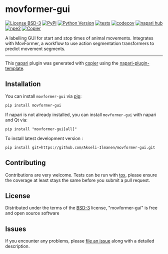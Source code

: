 # movformer-gui

[![License BSD-3](https://img.shields.io/pypi/l/movformer-gui.svg?color=green)](https://github.com/Akseli-Ilmanen/movformer-gui/raw/main/LICENSE)
[![PyPI](https://img.shields.io/pypi/v/movformer-gui.svg?color=green)](https://pypi.org/project/movformer-gui)
[![Python Version](https://img.shields.io/pypi/pyversions/movformer-gui.svg?color=green)](https://python.org)
[![tests](https://github.com/Akseli-Ilmanen/movformer-gui/workflows/tests/badge.svg)](https://github.com/Akseli-Ilmanen/movformer-gui/actions)
[![codecov](https://codecov.io/gh/Akseli-Ilmanen/movformer-gui/branch/main/graph/badge.svg)](https://codecov.io/gh/Akseli-Ilmanen/movformer-gui)
[![napari hub](https://img.shields.io/endpoint?url=https://api.napari-hub.org/shields/movformer-gui)](https://napari-hub.org/plugins/movformer-gui)
[![npe2](https://img.shields.io/badge/plugin-npe2-blue?link=https://napari.org/stable/plugins/index.html)](https://napari.org/stable/plugins/index.html)
[![Copier](https://img.shields.io/endpoint?url=https://raw.githubusercontent.com/copier-org/copier/master/img/badge/badge-grayscale-inverted-border-purple.json)](https://github.com/copier-org/copier)

A labelling GUI for start and stop times of animal movements. Integrates with MovFormer, a workflow to use action segmentation transformers to predict movement segments.

----------------------------------

This [napari] plugin was generated with [copier] using the [napari-plugin-template].

<!--
Don't miss the full getting started guide to set up your new package:
https://github.com/napari/napari-plugin-template#getting-started

and review the napari docs for plugin developers:
https://napari.org/stable/plugins/index.html
-->

## Installation

You can install `movformer-gui` via [pip]:

```
pip install movformer-gui
```

If napari is not already installed, you can install `movformer-gui` with napari and Qt via:

```
pip install "movformer-gui[all]"
```


To install latest development version :

```
pip install git+https://github.com/Akseli-Ilmanen/movformer-gui.git
```



## Contributing

Contributions are very welcome. Tests can be run with [tox], please ensure
the coverage at least stays the same before you submit a pull request.

## License

Distributed under the terms of the [BSD-3] license,
"movformer-gui" is free and open source software

## Issues

If you encounter any problems, please [file an issue] along with a detailed description.

[napari]: https://github.com/napari/napari
[copier]: https://copier.readthedocs.io/en/stable/
[@napari]: https://github.com/napari
[MIT]: http://opensource.org/licenses/MIT
[BSD-3]: http://opensource.org/licenses/BSD-3-Clause
[GNU GPL v3.0]: http://www.gnu.org/licenses/gpl-3.0.txt
[GNU LGPL v3.0]: http://www.gnu.org/licenses/lgpl-3.0.txt
[Apache Software License 2.0]: http://www.apache.org/licenses/LICENSE-2.0
[Mozilla Public License 2.0]: https://www.mozilla.org/media/MPL/2.0/index.txt
[napari-plugin-template]: https://github.com/napari/napari-plugin-template

[file an issue]: https://github.com/Akseli-Ilmanen/movformer-gui/issues

[napari]: https://github.com/napari/napari
[tox]: https://tox.readthedocs.io/en/latest/
[pip]: https://pypi.org/project/pip/
[PyPI]: https://pypi.org/
